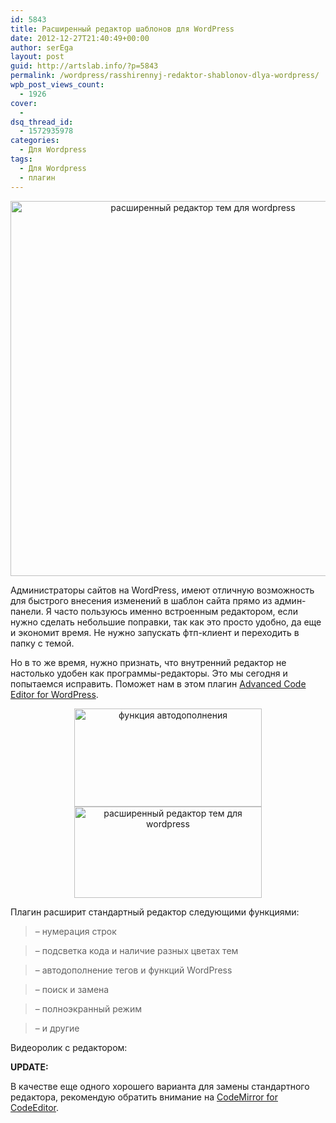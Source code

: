 ```yaml
---
id: 5843
title: Расширенный редактор шаблонов для WordPress
date: 2012-12-27T21:40:49+00:00
author: serEga
layout: post
guid: http://artslab.info/?p=5843
permalink: /wordpress/rasshirennyj-redaktor-shablonov-dlya-wordpress/
wpb_post_views_count:
  - 1926
cover:
  -
dsq_thread_id:
  - 1572935978
categories:
  - Для Wordpress
tags:
  - Для Wordpress
  - плагин
---
```

<center>
  <a href="http://googledrive.com/host/0B9lHVSSSdxdxd0hjdUdmRzY3Tjg/redaktor_tem_wordpress.jpeg"><img src="http://googledrive.com/host/0B9lHVSSSdxdxd0hjdUdmRzY3Tjg/redaktor_tem_wordpress.jpeg" width="600" alt="расширенный редактор тем для wordpress" title="redaktor_tem_wordpress" class="aligncenter size-medium wp-image-5847" srcset="http://googledrive.com/host/0B9lHVSSSdxdxd0hjdUdmRzY3Tjg/redaktor_tem_wordpress.jpeg 764w, http://googledrive.com/host/0B9lHVSSSdxdxd0hjdUdmRzY3Tjg/redaktor_tem_wordpress-300x95.jpeg 300w" sizes="(max-width: 764px) 100vw, 764px" /></a>
</center>

Администраторы сайтов на WordPress, имеют отличную возможность для быстрого внесения изменений в шаблон сайта прямо из админ-панели. Я часто пользуюсь именно встроенным редактором, если нужно сделать небольшие поправки, так как это просто удобно, да еще и экономит время. Не нужно запускать фтп-клиент и переходить в папку с темой.

Но в то же время, нужно признать, что внутренний редактор не настолько удобен как программы-редакторы. Это мы сегодня и попытаемся исправить. Поможет нам в этом плагин [Advanced Code Editor for WordPress](http://wordpress.org/extend/plugins/advanced-code-editor/).

<!--more-->





<center>
  <a href="http://googledrive.com/host/0B9lHVSSSdxdxd0hjdUdmRzY3Tjg/avtodopolnenie.png"><img src="http://googledrive.com/host/0B9lHVSSSdxdxd0hjdUdmRzY3Tjg/avtodopolnenie-300x157.png" alt="функция автодополнения" title="avtodopolnenie" width="300" height="157" class="aligncenter size-medium wp-image-5845" srcset="http://googledrive.com/host/0B9lHVSSSdxdxd0hjdUdmRzY3Tjg/avtodopolnenie-300x157.png 300w, http://googledrive.com/host/0B9lHVSSSdxdxd0hjdUdmRzY3Tjg/avtodopolnenie.png 730w" sizes="(max-width: 300px) 100vw, 300px" /></a><br /> <a href="http://googledrive.com/host/0B9lHVSSSdxdxd0hjdUdmRzY3Tjg/rashirennie_redaktor_wordpress.png"><img src="http://googledrive.com/host/0B9lHVSSSdxdxd0hjdUdmRzY3Tjg/rashirennie_redaktor_wordpress-300x146.png" alt="расширенный редактор тем для wordpress" title="rashirennie_redaktor_wordpress" width="300" height="146" class="aligncenter size-medium wp-image-5844" srcset="http://googledrive.com/host/0B9lHVSSSdxdxd0hjdUdmRzY3Tjg/rashirennie_redaktor_wordpress-300x146.png 300w, http://googledrive.com/host/0B9lHVSSSdxdxd0hjdUdmRzY3Tjg/rashirennie_redaktor_wordpress-1024x498.png 1024w, http://googledrive.com/host/0B9lHVSSSdxdxd0hjdUdmRzY3Tjg/rashirennie_redaktor_wordpress.png 1563w" sizes="(max-width: 300px) 100vw, 300px" /></a>
</center>

Плагин расширит стандартный редактор следующими функциями:

> &#8211; нумерация строк

> &#8211; подсветка кода и наличие разных цветах тем

> &#8211; автодополнение тегов и функций WordPress

> &#8211; поиск и замена

> &#8211; полноэкранный режим

> &#8211; и другие

Видеоролик с редактором:



**UPDATE:**

В качестве еще одного хорошего варианта для замены стандартного редактора, рекомендую обратить внимание на <a href="http://wordpress.org/extend/plugins/codemirror-for-codeeditor/" target="_blank">CodeMirror for CodeEditor</a>.